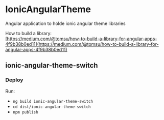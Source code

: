 # IonicAngularTheme

Angular application to holde ionic angular theme libraries

How to build a library:  
[https://medium.com/@tomsu/how-to-build-a-library-for-angular-apps-4f9b38b0ed11](https://medium.com/@tomsu/how-to-build-a-library-for-angular-apps-4f9b38b0ed11)

## ionic-angular-theme-switch

### Deploy 
Run:
- `ng build ionic-angular-theme-switch`
- `cd dist/ionic-angular-theme-switch`
- `npm publish`
